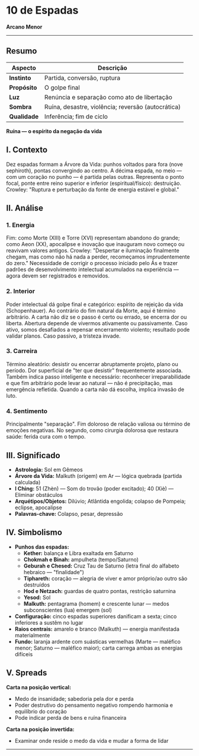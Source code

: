 # 10 de Espadas

**Arcano Menor**

---

## **Resumo**

| **Aspecto** | **Descrição** |
|-------------|---------------|
| **Instinto** | Partida, conversão, ruptura |
| **Propósito** | O golpe final |
| **Luz** | Renúncia e separação como ato de libertação |
| **Sombra** | Ruína, desastre, violência; reversão (autocrática) |
| **Qualidade** | Inferência; fim de ciclo |

**Ruína — o espírito da negação da vida**

## **I. Contexto**

Dez espadas formam a Árvore da Vida: punhos voltados para fora (nove sephiroth), pontas convergindo ao centro. A décima espada, no meio — com um coração no punho — é partida pelas outras. Representa o ponto focal, ponte entre reino superior e inferior (espiritual/físico): destruição. Crowley: "Ruptura e perturbação da fonte de energia estável e global."

## **II. Análise**

### **1. Energia**

Fim: como Morte (XIII) e Torre (XVI) representam abandono do grande; como Aeon (XX), apocalipse e inovação que inauguram novo começo ou reavivam valores antigos. Crowley: "Despertar e iluminação finalmente chegam, mas como não há nada a perder, recomeçamos imprudentemente do zero." Necessidade de corrigir o processo iniciado pelo Ás e trazer padrões de desenvolvimento intelectual acumulados na experiência — agora devem ser registrados e removidos.

### **2. Interior**

Poder intelectual dá golpe final e categórico: espírito de rejeição da vida (Schopenhauer). Ao contrário do fim natural da Morte, aqui é término arbitrário. A carta não diz se o passo é certo ou errado, se encerra dor ou liberta. Abertura depende de vivermos ativamente ou passivamente. Caso ativo, somos desafiados a repensar encerramento violento; resultado pode validar planos. Caso passivo, a tristeza invade.

### **3. Carreira**

Término aleatório: desistir ou encerrar abruptamente projeto, plano ou período. Dor superficial de "ter que desistir" frequentemente associada. Também indica passo inteligente e necessário: reconhecer irreparabilidade e que fim arbitrário pode levar ao natural — não é precipitação, mas emergência refletida. Quando a carta não dá escolha, implica invasão de luto.

### **4. Sentimento**

Principalmente "separação". Fim doloroso de relação valiosa ou término de emoções negativas. No segundo, como cirurgia dolorosa que restaura saúde: ferida cura com o tempo.

## **III. Significado**

- **Astrologia:** Sol em Gêmeos
- **Árvore da Vida:** Malkuth (origem) em Ar — lógica quebrada (partida calculada)
- **I Ching:** 51 (Zhèn) — Som do trovão (poder excitado); 40 (Xiè) — Eliminar obstáculos
- **Arquétipos/Objetos:** Dilúvio; Atlântida engolida; colapso de Pompeia; eclipse, apocalipse
- **Palavras-chave:** Colapso, pesar, depressão

## **IV. Simbolismo**

- **Punhos das espadas:**
  - **Kether:** balança e Libra exaltada em Saturno
  - **Chokmah e Binah:** ampulheta (tempo/Saturno)
  - **Geburah e Chesed:** Cruz Tau de Saturno (letra final do alfabeto hebraico — "finalidade")
  - **Tiphareth:** coração — alegria de viver e amor próprio/ao outro são destruídos
  - **Hod e Netzach:** guardas de quatro pontas, restrição saturnina
  - **Yesod:** Sol
  - **Malkuth:** pentagrama (homem) e crescente lunar — medos subconscientes (lua) emergem (sol)
- **Configuração:** cinco espadas superiores danificam a sexta; cinco inferiores a sustêm no lugar
- **Raios centrais:** amarelo e branco (Malkuth) — energia manifestada materialmente
- **Fundo:** laranja ardente com suásticas vermelhas (Marte — maléfico menor; Saturno — maléfico maior); carta carrega ambas as energias difíceis

## **V. Spreads**

**Carta na posição vertical:**

- Medo de insanidade; sabedoria pela dor e perda
- Poder destrutivo do pensamento negativo rompendo harmonia e equilíbrio do coração
- Pode indicar perda de bens e ruína financeira

**Carta na posição invertida:**

- Examinar onde reside o medo da vida e mudar a forma de lidar

---




